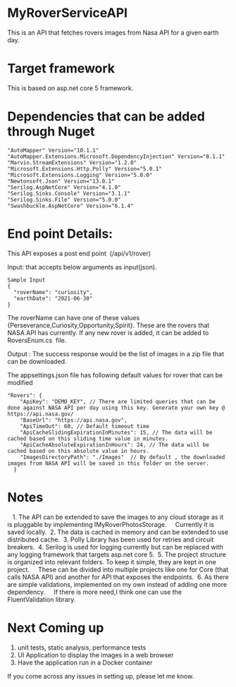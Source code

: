 # MyRoverServiceAPI
This is an API that fetches rovers images from Nasa API for a given earth day.

# Target framework

This is based on asp.net core 5 framework.

# Dependencies that can be added through Nuget
```
"AutoMapper" Version="10.1.1"
"AutoMapper.Extensions.Microsoft.DependencyInjection" Version="8.1.1"
"Marvin.StreamExtensions" Version="1.2.0"
"Microsoft.Extensions.Http.Polly" Version="5.0.1"
"Microsoft.Extensions.Logging" Version="5.0.0"
"Newtonsoft.Json" Version="13.0.1"
"Serilog.AspNetCore" Version="4.1.0"
"Serilog.Sinks.Console" Version="3.1.1"
"Serilog.Sinks.File" Version="5.0.0"
"Swashbuckle.AspNetCore" Version="6.1.4"
```
# End point Details:

This API exposes a post end point  (/api/v1/rover)

Input: that accepts below arguments as input(json). 
```
Sample Input 
{
  "roverName": "curiosity",
  "earthDate": "2021-06-30"
}
```
The roverName can have one of these values {Perseverance,Curiosity,Opportunity,Spirit}. 
These are the rovers that  NASA API has currently. If any new rover is added, it can be added to RoversEnum.cs  file.

Output : The success response would be the list of images in a zip file that can be downloaded.

The appsettings.json file has following default values for rover that can be modified
```
"Rovers": {
    "ApiKey": "DEMO_KEY", // There are limited queries that can be done against NASA API per day using this key. Generate your own key @ https://api.nasa.gov/
    "BaseUrl": "https://api.nasa.gov",
    "ApiTimeOut": 60, // Default timeout time
    "ApiCacheSlidingExpirationInMinutes": 15, // The data will be cached based on this sliding time value in minutes.
    "ApiCacheAbsoluteExpirationInHours": 24, // The data will be cached based on this absolute value in hours.
    "ImagesDirectoryPath": "./Images"  // By default , the downloaded images from NASA API will be saved in this folder on the server.
  }
```
# Notes
 
 1. The API can be extended to save the images to any cloud storage as it is pluggable by implementing IMyRoverPhotosStorage.
    Currently it is saved locally.
 2. The data is cached in memory and can be extended to use distributed cache.
 3. Polly Library has been used for retries and circuit breakers.
 4. Serilog is used for logging currently but can be replaced with any logging framework that targets asp.net core 5.
 5. The project structure is organized into relevant folders. To keep it simple, they are kept in one project. 
    These can be divided into multiple projects like one for Core (that calls NASA API) and another for API that exposes the endpoints.
 6. As there are simple validations, implemented on my own instead of adding one more dependency.
    If there is more need,I think one can use the FluentValidation library.
   
 # Next Coming up
 
 1. unit tests, static analysis, performance tests
 2. UI Application to display the images in a web browser
 3. Have the application run in a Docker container
 
 If you come across any issues in setting up, please let me know.


